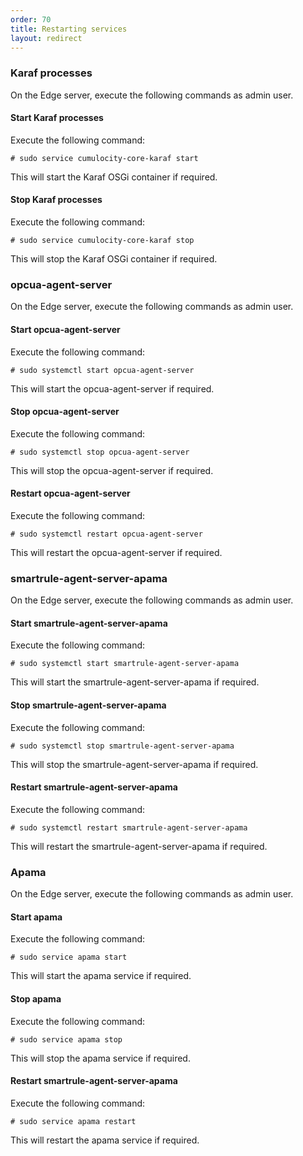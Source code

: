 ```yaml
---
order: 70
title: Restarting services
layout: redirect
---
```


### Karaf processes

On the Edge server, execute the following commands as admin user. 

#### Start Karaf processes

Execute the following command:

	# sudo service cumulocity-core-karaf start
	

This will start the Karaf OSGi container if required. 

#### Stop Karaf processes

Execute the following command:

	# sudo service cumulocity-core-karaf stop

This will stop the Karaf OSGi container if required. 

### opcua-agent-server

On the Edge server, execute the following commands as admin user. 

#### Start opcua-agent-server

Execute the following command:

	# sudo systemctl start opcua-agent-server

This will start the opcua-agent-server if required. 

#### Stop opcua-agent-server

Execute the following command:

	# sudo systemctl stop opcua-agent-server

This will stop the opcua-agent-server if required. 

#### Restart opcua-agent-server

Execute the following command:

	# sudo systemctl restart opcua-agent-server

This will restart the opcua-agent-server if required. 

### smartrule-agent-server-apama

On the Edge server, execute the following commands as admin user. 

#### Start smartrule-agent-server-apama

Execute the following command:

	# sudo systemctl start smartrule-agent-server-apama

This will start the smartrule-agent-server-apama if required. 

#### Stop smartrule-agent-server-apama

Execute the following command:

	# sudo systemctl stop smartrule-agent-server-apama

This will stop the smartrule-agent-server-apama if required. 

#### Restart smartrule-agent-server-apama

Execute the following command:

	# sudo systemctl restart smartrule-agent-server-apama

This will restart the smartrule-agent-server-apama if required. 


### Apama

On the Edge server, execute the following commands as admin user. 

#### Start apama

Execute the following command:

	# sudo service apama start

This will start the apama service if required. 

#### Stop apama
Execute the following command:

	# sudo service apama stop

This will stop the apama service if required. 

#### Restart smartrule-agent-server-apama

Execute the following command:

	# sudo service apama restart

This will restart the apama service if required.
